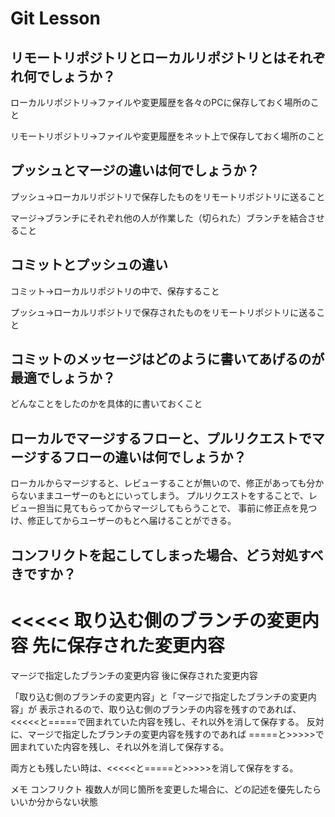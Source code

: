 # Git Lesson

## リモートリポジトリとローカルリポジトリとはそれぞれ何でしょうか？

ローカルリポジトリ→ファイルや変更履歴を各々のPCに保存しておく場所のこと

リモートリポジトリ→ファイルや変更履歴をネット上で保存しておく場所のこと


## プッシュとマージの違いは何でしょうか？

プッシュ→ローカルリポジトリで保存したものをリモートリポジトリに送ること

マージ→ブランチにそれぞれ他の人が作業した（切られた）ブランチを結合させること


## コミットとプッシュの違い

コミット→ローカルリポジトリの中で、保存すること

プッシュ→ローカルリポジトリで保存されたものをリモートリポジトリに送ること


## コミットのメッセージはどのように書いてあげるのが最適でしょうか？

どんなことをしたのかを具体的に書いておくこと


## ローカルでマージするフローと、プルリクエストでマージするフローの違いは何でしょうか？

ローカルからマージすると、レビューすることが無いので、修正があっても分からないままユーザーのもとにいってしまう。
プルリクエストをすることで、レビュー担当に見てもらってからマージしてもらうことで、
事前に修正点を見つけ、修正してからユーザーのもとへ届けることができる。

## コンフリクトを起こしてしまった場合、どう対処すべきですか？

<<<<<
取り込む側のブランチの変更内容
先に保存された変更内容
=====
マージで指定したブランチの変更内容
後に保存された変更内容
>>>>>

「取り込む側のブランチの変更内容」と「マージで指定したブランチの変更内容」が
表示されるので、取り込む側のブランチの内容を残すのであれば、
<<<<<と=====で囲まれていた内容を残し、それ以外を消して保存する。
反対に、マージで指定したブランチの変更内容を残すのであれば
=====と>>>>>で囲まれていた内容を残し、それ以外を消して保存する。

両方とも残したい時は、<<<<<と=====と>>>>>を消して保存をする。




<!-- ここから下は気にしないでください -->
メモ
コンフリクト
複数人が同じ箇所を変更した場合に、どの記述を優先したらいいか分からない状態